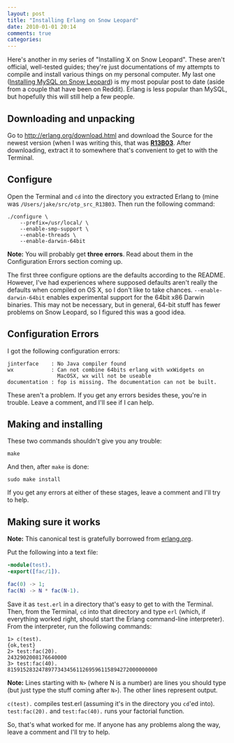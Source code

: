 ```yaml
---
layout: post
title: "Installing Erlang on Snow Leopard"
date: 2010-01-01 20:14
comments: true
categories: 
---
```


Here's another in my series of "Installing X on Snow Leopard". These aren't official, well-tested guides; they're just documentations of my attempts to compile and install various things on my personal computer. My last one ([Installing MySQL on Snow Leopard](http://jboxer.com/2009/09/installing-mysql-on-snow-leopard/)) is my most popular post to date (aside from a couple that have been on Reddit). Erlang is less popular than MySQL, but hopefully this will still help a few people.

Downloading and unpacking
-------------------------
Go to http://erlang.org/download.html and download the Source for the newest version (when I was writing this, that was **[R13B03](http://erlang.org/download/otp_src_R13B03.tar.gz)**. After downloading, extract it to somewhere that's convenient to get to with the Terminal.

Configure
---------
Open the Terminal and `cd` into the directory you extracted Erlang to (mine was `/Users/jake/src/otp_src_R13B03`. Then run the following command:

```
./configure \
    --prefix=/usr/local/ \
    --enable-smp-support \
    --enable-threads \
    --enable-darwin-64bit
```

**Note:** You will probably get **three errors**. Read about them in the Configuration Errors section coming up.

The first three configure options are the defaults according to the README. However, I've had experiences where supposed defaults aren't really the defaults when compiled on OS X, so I don't like to take chances. `--enable-darwin-64bit` enables experimental support for the 64bit x86 Darwin binaries. This may not be necessary, but in general, 64-bit stuff has fewer problems on Snow Leopard, so I figured this was a good idea.

Configuration Errors
--------------------

I got the following configuration errors:

```
jinterface    : No Java compiler found
wx            : Can not combine 64bits erlang with wxWidgets on
                MacOSX, wx will not be useable
documentation : fop is missing. The documentation can not be built.
```

These aren't a problem. If you get any errors besides these, you're in trouble. Leave a comment, and I'll see if I can help.

Making and installing
---------------------

These two commands shouldn't give you any trouble:

`make`

And then, after `make` is done:

`sudo make install`

If you get any errors at either of these stages, leave a comment and I'll try to help.

Making sure it works
--------------------

**Note:** This canonical test is gratefully borrowed from [erlang.org](http://erlang.org/quick_start.html).

Put the following into a text file:

``` erlang
-module(test).
-export([fac/1]).

fac(0) -> 1;
fac(N) -> N * fac(N-1).
```

Save it as `test.erl` in a directory that's easy to get to with the Terminal. Then, from the Terminal, `cd` into that directory and type `erl` (which, if everything worked right, should start the Erlang command-line interpreter). From the interpreter, run the following commands: 

```
1> c(test).
{ok,test}
2> test:fac(20).
2432902008176640000
3> test:fac(40).
815915283247897734345611269596115894272000000000
```

**Note:** Lines starting with `N>` (where N is a number) are lines you should type (but just type the stuff coming after `N>`). The other lines represent output.

`c(test).` compiles test.erl (assuming it's in the directory you `cd`'ed into). `test:fac(20).` and `test:fac(40).` runs your factorial function.

So, that's what worked for me. If anyone has any problems along the way, leave a comment and I'll try to help.